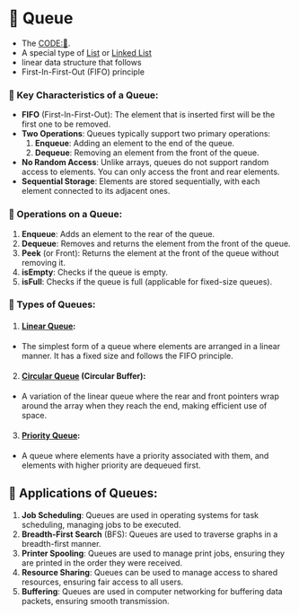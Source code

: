 # 🔁 Queue
- The [CODE:📑](../Data_Structures/Queue.c).
- A special type of [List](./List.md) or [Linked List](./Linked_List.md)
- linear data structure that follows 
- First-In-First-Out (FIFO) principle

### 🔑 Key Characteristics of a Queue:
- **FIFO** (First-In-First-Out): The element that is inserted first will be the first one to be removed.
- **Two Operations**: Queues typically support two primary operations:
    1. **Enqueue**: Adding an element to the end of the queue.
    2. **Dequeue**: Removing an element from the front of the queue.
- **No Random Access**: Unlike arrays, queues do not support random access to elements. You can only access the front and rear elements.
- **Sequential Storage**: Elements are stored sequentially, with each element connected to its adjacent ones.

### 🔧 Operations on a Queue:
1. **Enqueue**: Adds an element to the rear of the queue.
2. **Dequeue**: Removes and returns the element from the front of the queue.
3. **Peek** (or Front): Returns the element at the front of the queue without removing it.
4. **isEmpty**: Checks if the queue is empty.
5. **isFull**: Checks if the queue is full (applicable for fixed-size queues).

### 🌿 Types of Queues:
1. #### **[Linear Queue](./Linear_Queue.md)**: 
- The simplest form of a queue where elements are arranged in a linear manner. It has a fixed size and follows the FIFO principle.
2. #### **[Circular Queue](./Circular_Queue.md)** (Circular Buffer): 
- A variation of the linear queue where the rear and front pointers wrap around the array when they reach the end, making efficient use of space.
3. #### **[Priority Queue](./Priority_Queue.md)**: 
- A queue where elements have a priority associated with them, and elements with higher priority are dequeued first.

## 🧰 Applications of Queues:
1. **Job Scheduling**: Queues are used in operating systems for task scheduling, managing jobs to be executed.
2. **Breadth-First Search** (BFS): Queues are used to traverse graphs in a breadth-first manner.
3. **Printer Spooling**: Queues are used to manage print jobs, ensuring they are printed in the order they were received.
4. **Resource Sharing**: Queues can be used to manage access to shared resources, ensuring fair access to all users.
5. **Buffering**: Queues are used in computer networking for buffering data packets, ensuring smooth transmission.